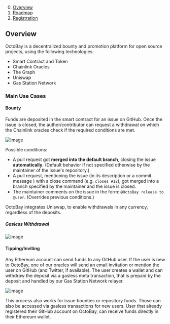 0. [Overview](#Overview)
1. [Roadmap](ROADMAP.md)
2. [Registration](REGISTRATION.md)

## Overview

OctoBay is a decentralized bounty and promotion platform for open source projects, using the following technologies:

- Smart Contract and Token
- Chainlink Oracles
- The Graph
- Uniswap
- Gas Station Network

### Main Use Cases

#### Bounty

Funds are deposited in the smart contract for an issue on GitHub. Once the issue is closed, the author/contributor can request a withdrawal on which the Chainlink oracles check if the required conditions are met.

![image](https://user-images.githubusercontent.com/6792578/107638409-d6739200-6c6f-11eb-9833-ff94dedb57bc.png)

Possible conditions:

- A pull request got **merged into the default branch**, closing the issue **automatically**. (Default behavior if not specified otherwise by the maintainer of the issue's repository.)
- A pull request, mentioning the issue (in its description or a commit message ) with a close command (e.g. `closes #12`), got merged into a branch specified by the maintainer and the issue is closed.
- The maintainer comments on the issue in the form: `@OctoBay release to @user`. (Overrides previous conditions.)

OctoBay integrates Uniswap, to enable withdrawals in any currency, regardless of the deposits.

##### Gasless Withdrawal

![image](https://user-images.githubusercontent.com/6792578/108446664-c4d94e00-725e-11eb-902a-50836a10bcad.png)

#### Tipping/Inviting

Any Ethereum account can send funds to any GitHub user. If the user is new to OctoBay, one of our oracles will send an email invitation or mention the user on GitHub (and Twitter, if available). The user creates a wallet and can withdraw the deposit via a gasless meta transaction, that is prepaid by the deposit and handled by our Gas Station Network relayer.

![image](https://user-images.githubusercontent.com/6792578/107783457-903f3100-6d4a-11eb-8ad2-87f680a8424b.png)

This process also works for issue bounties or repository funds. Those can also be accessed via gasless transactions for new users. User that already registered their GitHub account on OctoBay, can receive funds directly in their Ethereum wallet.
